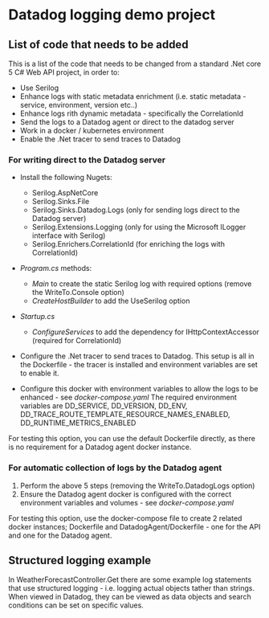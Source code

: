﻿# Datadog logging demo project

## List of code that needs to be added

This is a list of the code that needs to be changed from a standard .Net core 5 C# Web API project, in order to:

- Use Serilog
- Enhance logs with static metadata enrichment (i.e. static metadata - service, environment, version etc..)
- Enhance logs rith dynamic metadata - specifically the CorrelationId
- Send the logs to a Datadog agent or direct to the datadog server
- Work in a docker / kubernetes environment
- Enable the .Net tracer to send traces to Datadog

### For writing direct to the Datadog server

- Install the following Nugets:
  - Serilog.AspNetCore
  - Serilog.Sinks.File
  - Serilog.Sinks.Datadog.Logs  (only for sending logs direct to the Datadog server)
  - Serilog.Extensions.Logging  (only for using the Microsoft ILogger interface with Serilog)
  - Serilog.Enrichers.CorrelationId  (for enriching the logs with CorrelationId)

- *Program.cs* methods:
  - *Main* to create the static Serilog log with required options (remove the WriteTo.Console option)
  - *CreateHostBuilder* to add the UseSerilog option 

- *Startup.cs*
  - *ConfigureServices* to add the dependency for IHttpContextAccessor (required for CorrelationId)

- Configure the .Net tracer to send traces to Datadog. This setup is all in the Dockerfile - the tracer is installed and environment variables are set to enable it.

- Configure this docker with environment variables to allow the logs to be enhanced - see *docker-compose.yaml*
   The required environment variables are DD_SERVICE, DD_VERSION, DD_ENV, DD_TRACE_ROUTE_TEMPLATE_RESOURCE_NAMES_ENABLED, DD_RUNTIME_METRICS_ENABLED

For testing this option, you can use the default Dockerfile directly, as there is no requirement for a Datadog agent docker instance.

### For automatic collection of logs by the Datadog agent

1. Perform the above 5 steps (removing the WriteTo.DatadogLogs option)
2. Ensure the Datadog agent docker is configured with the correct environment variables and volumes - see *docker-compose.yaml*

For testing this option, use the docker-compose file to create 2 related docker instances; Dockerfile and DatadogAgent/Dockerfile - one for the API and one for the Datadog agent.

## Structured logging example

In WeatherForecastController.Get there are some example log statements that use structured logging - i.e. logging actual objects tather than strings.
When viewed in Datadog, they can be viewed as data objects and search conditions can be set on specific values.